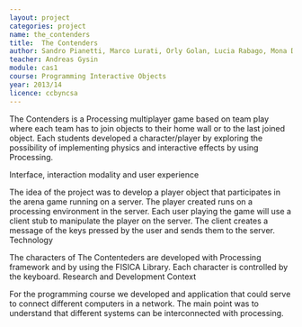 ```yaml
---
layout: project
categories: project
name: the_contenders
title:  The Contenders
author: Sandro Pianetti, Marco Lurati, Orly Golan, Lucia Rabago, Mona Diab, Federico Lameri, Ilaria Baggio, Seena Peethambaran, Varshita Khaitan, Sudarshan Ragunathan
teacher: Andreas Gysin
module: cas1
course: Programming Interactive Objects
year: 2013/14
licence: ccbyncsa
---
```

The Contenders is a Processing multiplayer game based on team play where each team has to join objects to their home wall or to the last joined object. Each students developed a character/player by exploring the possibility of implementing physics and interactive effects by using Processing.

Interface, interaction modality and user experience

The idea of the project was to develop a player object that participates in the arena game running on a server. The player created runs on a processing environment in the server. Each user playing the game will use a client stub to manipulate the player on the server. The client creates a message of the keys pressed by the user and sends them to the server.
Technology

The characters of The Contenteders are developed with Processing framework and by using the FISICA Library. Each character is controlled by the keyboard.
Research and Development Context

For the programming course we developed and application that could serve to connect different computers in a network. The main point was to understand that different systems can be interconnected with processing. 